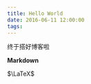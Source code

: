 ```yaml
---
title: Hello World
date: 2016-06-11 12:00:00
tags:
---
```

终于搭好博客啦

<!--more-->

**Markdown**

$\LaTeX$

